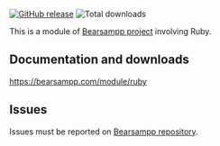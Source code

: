 [![GitHub release](https://img.shields.io/github/release/Bearsampp/module-ruby.svg?style=flat-square)](https://github.com/Bearsampp/module-ruby/releases/latest)
![Total downloads](https://img.shields.io/github/downloads/Bearsampp/module-ruby/total.svg?style=flat-square)

This is a module of [Bearsampp project](https://github.com/Bearsampp/Bearsampp) involving Ruby.

## Documentation and downloads

https://bearsampp.com/module/ruby

## Issues

Issues must be reported on [Bearsampp repository](https://github.com/Bearsampp/Bearsampp/issues).
